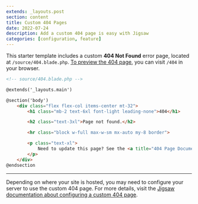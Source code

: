 ```yaml
---
extends: _layouts.post
section: content
title: Custom 404 Pages
date: 2022-07-24
description: Add a custom 404 page is easy with Jigsaw
categories: [configuration, feature]
---
```


This starter template includes a custom __404 Not Found__ error page, located at `/source/404.blade.php`. [To preview the 404 page](/404), you can visit `/404` in your browser.

```html
<!-- source/404.blade.php -->

@extends('_layouts.main')

@section('body')
    <div class="flex flex-col items-center mt-32">
        <h1 class="mb-2 text-6xl font-light leading-none">404</h1>

        <h2 class="text-3xl">Page not found.</h2>

        <hr class="block w-full max-w-sm mx-auto my-8 border">

        <p class="text-xl">
            Need to update this page? See the <a title="404 Page Documentation" href="https://jigsaw.tighten.co/docs/custom-404-page/">Jigsaw documentation</a>.
        </p>
    </div>
@endsection
```

---

Depending on where your site is hosted, you may need to configure your server to use the custom 404 page. For more details, visit the [Jigsaw documentation about configuring a custom 404 page](https://jigsaw.tighten.co/docs/custom-404-page/).
